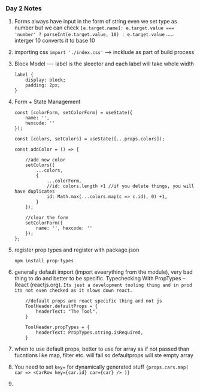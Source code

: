 ### Day 2 Notes
1. Forms always have input in the form of string even we set type as number but we can check `[e.target.name]: e.target.value === 'number' ? parseInt(e.target.value, 10) : e.target.value` ..... interger 10 converts it to base 10

2. importing css `import './index.css'` --> incklude as part of build process

3. Block Model --- label is the sleector and each label will take whole width
    ```
    label {
        display: block;
        padding: 2px;
    }
    ```

4. Form + State Management
    ```
    const [colorForm, setColorForm] = useState({
        name: '',
        hexcode: ''
    });

    const [colors, setColors] = useState([...props.colors]);

    const addColor = () => {

        //add new color
        setColors([
            ...colors,
            {
                ...colorForm,
                //id: colors.length +1 //if you delete things, you will have duplicates
                id: Math.max(...colors.map(c => c.id), 0) +1,     
            }
        ]);

        //clear the form
        setColorForm({
            name: '', hexcode: ''
        });
    };

    ```

5. register prop types and register with package.json
    ```
    npm install prop-types
    ```

6. generally default import (import eveerything from the module), very bad thing to do and better to be specific. Typechecking With PropTypes – React (reactjs.org). `Its just a development tooling thing and in prod its not even checked as it slows down react.`
    ```
        //default props are react specific thing and not js
        ToolHeader.defaultProps = {
            headerText: "The Tool",
        }

        ToolHeader.propTypes = {
            headerText: PropTypes.string.isRequired,
        }    
    ```

7. when to use default props, better to use for array as if not passed than fucntions like map, filter etc. will fail so defaultprops will ste empty array

8. You need to set `key=` for dynamically generated stuff `{props.cars.map( car => <CarRow key={car.id} car={car} /> )}`

9. 